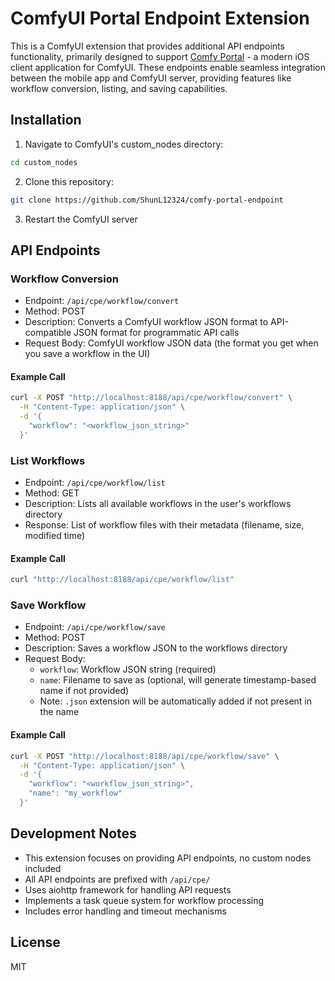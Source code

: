 # ComfyUI Portal Endpoint Extension

This is a ComfyUI extension that provides additional API endpoints functionality, primarily designed to support [Comfy Portal](https://github.com/ShunL12324/comfy-portal) - a modern iOS client application for ComfyUI. These endpoints enable seamless integration between the mobile app and ComfyUI server, providing features like workflow conversion, listing, and saving capabilities.

## Installation

1. Navigate to ComfyUI's custom_nodes directory:

```bash
cd custom_nodes
```

2. Clone this repository:

```bash
git clone https://github.com/ShunL12324/comfy-portal-endpoint
```

3. Restart the ComfyUI server

## API Endpoints

### Workflow Conversion

- Endpoint: `/api/cpe/workflow/convert`
- Method: POST
- Description: Converts a ComfyUI workflow JSON format to API-compatible JSON format for programmatic API calls
- Request Body: ComfyUI workflow JSON data (the format you get when you save a workflow in the UI)

#### Example Call

```bash
curl -X POST "http://localhost:8188/api/cpe/workflow/convert" \
  -H "Content-Type: application/json" \
  -d '{
    "workflow": "<workflow_json_string>"
  }'
```

### List Workflows

- Endpoint: `/api/cpe/workflow/list`
- Method: GET
- Description: Lists all available workflows in the user's workflows directory
- Response: List of workflow files with their metadata (filename, size, modified time)

#### Example Call

```bash
curl "http://localhost:8188/api/cpe/workflow/list"
```

### Save Workflow

- Endpoint: `/api/cpe/workflow/save`
- Method: POST
- Description: Saves a workflow JSON to the workflows directory
- Request Body:
  - `workflow`: Workflow JSON string (required)
  - `name`: Filename to save as (optional, will generate timestamp-based name if not provided)
  - Note: `.json` extension will be automatically added if not present in the name

#### Example Call

```bash
curl -X POST "http://localhost:8188/api/cpe/workflow/save" \
  -H "Content-Type: application/json" \
  -d '{
    "workflow": "<workflow_json_string>",
    "name": "my_workflow"
  }'
```

## Development Notes

- This extension focuses on providing API endpoints, no custom nodes included
- All API endpoints are prefixed with `/api/cpe/`
- Uses aiohttp framework for handling API requests
- Implements a task queue system for workflow processing
- Includes error handling and timeout mechanisms

## License

MIT
